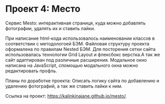 # Проект 4: Место
 Сервис Mesto: интерактивная страниця, куда можно добавлять фотографии, удалять их и ставить лайки.

При написание html-кода использовалось наименовании классов в соответствии с методологоей БЭМ. Файловая структуру проекта оформалена по правилам Nested БЭМ. Для посторения сетки сайта использовалась технологии Grid Layout и флексбокс верстка.А так же сайт адаптирован под различные расширения. Модальное окно написана на JavaScript, спомощью модального окна можно редактировать профль.

Планы по доработке проекта:
Описать логику сайта по добавлению и удалению фотографий, а так же ставить лайки к ним. 

Ссылка на проект:
https://kalinkinajane.github.io/mesto/.
